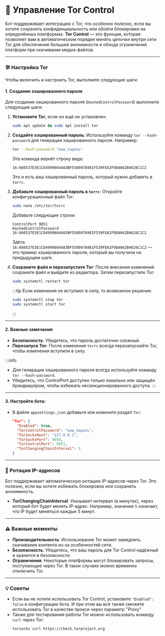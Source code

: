 # 🧅 Управление Tor Control

Бот поддерживает интеграцию с Tor, что особенно полезно, если вы хотите сохранить конфиденциальность или обойти блокировки на определённых платформах.
**Tor Control** — это функция, которая позволяет вам в автоматическом порядке менять цепочки внутри сети Tor для обеспечения большей анонимности и обхода ограничений платформ при скачивании медиа-файлов.

---

### 🛠 Настройка Tor

Чтобы включить и настроить Tor, выполните следующие шаги:

#### 1. **Создание хэшированного пароля**
Для создания хэшированного пароля (`HashedControlPassword`) выполните следующие шаги:

1. **Установите Tor**, если он ещё не установлен:
   ```bash
   sudo apt update && sudo apt install tor
   ```

2. **Создайте хэшированный пароль**:
    Используйте команду `tor --hash-password` для генерации хэшированного пароля. Например:
    ```bash
    tor --hash-password "ваш_пароль"
    ```
    Эта команда вернёт строку вида:
    ```
    16:660537E3E1CD49996044A3BF558097A981F539FEA2F9DA662B4626C1C2
    ```
    Это и есть ваш хэшированный пароль, который нужно добавить в `torrc`.

3. **Добавьте хэшированный пароль в `torrc`**:
    Откройте конфигурационный файл Tor:
    ```bash
    sudo nano /etc/tor/torrc
    ```
    Добавьте следующие строки:
    ```
    ControlPort 9051
    HashedControlPassword 16:660537E3E1CD49996044A3BF558097A981F539FEA2F9DA662B4626C1C2
    ```
    Здесь `16:660537E3E1CD49996044A3BF558097A981F539FEA2F9DA662B4626C1C2` — это пример хэшированного пароля, который вы получили на предыдущем шаге.

4. **Сохраните файл и перезапустите Tor**:
    После внесения изменений сохраните файл и выйдите из редактора. Затем перезапустите Tor:
    ```bash
    sudo systemctl restart tor
    ```
    :::tip
    Если изменения не вступают в силу, то возможное решение:
      ```bash
      sudo systemctl stop tor
      sudo systemctl start tor
      ```
    :::

---

#### 2. **Важные замечания**
- **Безопасность**: Убедитесь, что пароль достаточно сложный.
- **Перезапуск Tor**: После изменения `torrc` всегда перезапускайте Tor, чтобы изменения вступили в силу.

:::info
- Для генерации хэшированного пароля всегда используйте команду `tor --hash-password`.
- Убедитесь, что ControlPort доступен только локально или защищён брандмауэром, чтобы избежать несанкционированного доступа.
:::

---

#### 3. **Настройте бота**:
   - В файле `appsettings.json` добавьте или измените раздел `Tor`:
     ```json
     "Tor": {
       "Enabled": true,
       "TorControlPassword": "ваш_пароль",
       "TorSocksHost": "127.0.0.1",
       "TorSocksPort": 9050,
       "TorControlPort": 9051,
       "TorChangingChainInterval": 5
     }
     ```

---

### 🔄 Ротация IP-адресов

Бот поддерживает автоматическую ротацию IP-адресов через Tor. Это полезно, если вы хотите избежать блокировок или сохранить анонимность.

- **TorChangingChainInterval**: Указывает интервал (в минутах), через который бот будет менять IP-адрес. Например, значение `5` означает, что IP будет меняться каждые 5 минут.

---

### ⚠️ Важные моменты

- **Производительность**: Использование Tor может замедлить скачивание контента из-за особенностей сети.
- **Безопасность**: Убедитесь, что ваш пароль для Tor Control надёжный и хранится в безопасности.
- **Ограничения**: Некоторые платформы могут блокировать запросы, поступающие через Tor. В таких случаях можно временно отключить Tor.

---

### 💡 Советы

- Если вы не хотите использовать Tor Control, установите `"Enabled": false` в конфигурации бота. И при этом вы всё также сможете использовать Tor в качестве прокси через параметр "Proxy"
- Также для тестирования работы Tor можно использовать команду `curl` через Tor:
  ```bash
  torsocks curl https://check.torproject.org
  ```